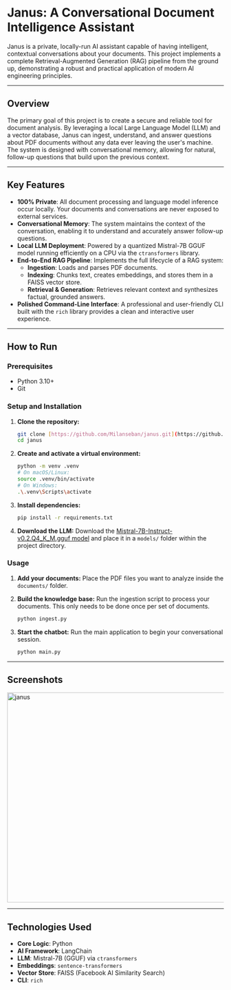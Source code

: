 # Janus: A Conversational Document Intelligence Assistant

Janus is a private, locally-run AI assistant capable of having intelligent, contextual conversations about your documents. This project implements a complete Retrieval-Augmented Generation (RAG) pipeline from the ground up, demonstrating a robust and practical application of modern AI engineering principles.

---
## Overview

The primary goal of this project is to create a secure and reliable tool for document analysis. By leveraging a local Large Language Model (LLM) and a vector database, Janus can ingest, understand, and answer questions about PDF documents without any data ever leaving the user's machine. The system is designed with conversational memory, allowing for natural, follow-up questions that build upon the previous context.

---
## Key Features

* **100% Private**: All document processing and language model inference occur locally. Your documents and conversations are never exposed to external services.
* **Conversational Memory**: The system maintains the context of the conversation, enabling it to understand and accurately answer follow-up questions.
* **Local LLM Deployment**: Powered by a quantized Mistral-7B GGUF model running efficiently on a CPU via the `ctransformers` library.
* **End-to-End RAG Pipeline**: Implements the full lifecycle of a RAG system:
    * **Ingestion**: Loads and parses PDF documents.
    * **Indexing**: Chunks text, creates embeddings, and stores them in a FAISS vector store.
    * **Retrieval & Generation**: Retrieves relevant context and synthesizes factual, grounded answers.
* **Polished Command-Line Interface**: A professional and user-friendly CLI built with the `rich` library provides a clean and interactive user experience.

---
## How to Run

### Prerequisites
* Python 3.10+
* Git

### Setup and Installation

1.  **Clone the repository:**
    ```bash
    git clone [https://github.com/Milanseban/janus.git](https://github.com/YOUR_USERNAME/janus.git)
    cd janus
    ```
2.  **Create and activate a virtual environment:**
    ```bash
    python -m venv .venv
    # On macOS/Linux:
    source .venv/bin/activate
    # On Windows:
    .\.venv\Scripts\activate
    ```
3.  **Install dependencies:**
    ```bash
    pip install -r requirements.txt
    ```
4.  **Download the LLM:**
    Download the [Mistral-7B-Instruct-v0.2.Q4_K_M.gguf model](https://huggingface.co/TheBloke/Mistral-7B-Instruct-v0.2-GGUF/blob/main/mistral-7b-instruct-v0.2.Q4_K_M.gguf) and place it in a `models/` folder within the project directory.

### Usage

1.  **Add your documents:**
    Place the PDF files you want to analyze inside the `documents/` folder.

2.  **Build the knowledge base:**
    Run the ingestion script to process your documents. This only needs to be done once per set of documents.
    ```bash
    python ingest.py
    ```
3.  **Start the chatbot:**
    Run the main application to begin your conversational session.
    ```bash
    python main.py
    ```
---

## Screenshots

<img width="908" height="488" alt="janus" src="https://github.com/user-attachments/assets/5f567e5c-6d15-4f86-bb1e-1e79df11d5eb" />

---

## Technologies Used

* **Core Logic**: Python
* **AI Framework**: LangChain
* **LLM**: Mistral-7B (GGUF) via `ctransformers`
* **Embeddings**: `sentence-transformers`
* **Vector Store**: FAISS (Facebook AI Similarity Search)
* **CLI**: `rich`
